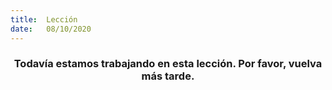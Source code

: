```yaml
---
title:  Lección
date:   08/10/2020
---
```


### <center>Todavía estamos trabajando en esta lección. Por favor, vuelva más tarde.</center>